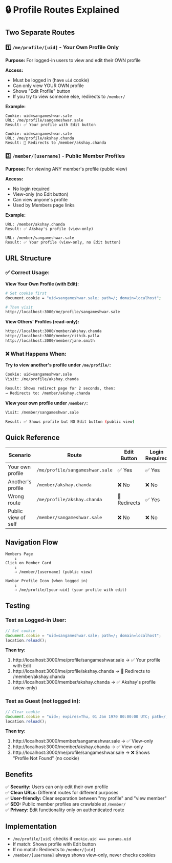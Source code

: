 # 🔒 Profile Routes Explained

## Two Separate Routes

### 1️⃣ `/me/profile/[uid]` - Your Own Profile Only
**Purpose:** For logged-in users to view and edit their OWN profile

**Access:** 
- Must be logged in (have `uid` cookie)
- Can only view YOUR OWN profile
- Shows "Edit Profile" button
- If you try to view someone else, redirects to `/member/`

**Example:**
```
Cookie: uid=sangameshwar.sale
URL: /me/profile/sangameshwar.sale
Result: ✅ Your profile with Edit button
```

```
Cookie: uid=sangameshwar.sale
URL: /me/profile/akshay.chanda
Result: 🔀 Redirects to /member/akshay.chanda
```

### 2️⃣ `/member/[username]` - Public Member Profiles
**Purpose:** For viewing ANY member's profile (public view)

**Access:**
- No login required
- View-only (no Edit button)
- Can view anyone's profile
- Used by Members page links

**Example:**
```
URL: /member/akshay.chanda
Result: ✅ Akshay's profile (view-only)
```

```
URL: /member/sangameshwar.sale
Result: ✅ Your profile (view-only, no Edit button)
```

## URL Structure

### ✅ Correct Usage:

**View Your Own Profile (with Edit):**
```bash
# Set cookie first
document.cookie = "uid=sangameshwar.sale; path=/; domain=localhost";

# Then visit
http://localhost:3000/me/profile/sangameshwar.sale
```

**View Others' Profiles (read-only):**
```bash
http://localhost:3000/member/akshay.chanda
http://localhost:3000/member/rithik.palla
http://localhost:3000/member/jane.smith
```

### ❌ What Happens When:

**Try to view another's profile under `/me/profile/`:**
```bash
Cookie: uid=sangameshwar.sale
Visit: /me/profile/akshay.chanda

Result: Shows redirect page for 2 seconds, then:
→ Redirects to: /member/akshay.chanda
```

**View your own profile under `/member/`:**
```bash
Visit: /member/sangameshwar.sale

Result: ✅ Shows profile but NO Edit button (public view)
```

## Quick Reference

| Scenario | Route | Edit Button | Login Required |
|----------|-------|-------------|----------------|
| Your own profile | `/me/profile/sangameshwar.sale` | ✅ Yes | ✅ Yes |
| Another's profile | `/member/akshay.chanda` | ❌ No | ❌ No |
| Wrong route | `/me/profile/akshay.chanda` | 🔀 Redirects | ✅ Yes |
| Public view of self | `/member/sangameshwar.sale` | ❌ No | ❌ No |

## Navigation Flow

```
Members Page
    ↓
Click on Member Card
    ↓
    → /member/[username] (public view)

Navbar Profile Icon (when logged in)
    ↓
    → /me/profile/[your-uid] (your profile with edit)
```

## Testing

### Test as Logged-in User:
```javascript
// Set cookie
document.cookie = "uid=sangameshwar.sale; path=/; domain=localhost";
location.reload();
```

**Then try:**
1. http://localhost:3000/me/profile/sangameshwar.sale → ✅ Your profile with Edit
2. http://localhost:3000/me/profile/akshay.chanda → 🔀 Redirects to /member/akshay.chanda
3. http://localhost:3000/member/akshay.chanda → ✅ Akshay's profile (view-only)

### Test as Guest (not logged in):
```javascript
// Clear cookie
document.cookie = "uid=; expires=Thu, 01 Jan 1970 00:00:00 UTC; path=/;";
location.reload();
```

**Then try:**
1. http://localhost:3000/member/sangameshwar.sale → ✅ View-only
2. http://localhost:3000/member/akshay.chanda → ✅ View-only
3. http://localhost:3000/me/profile/sangameshwar.sale → ❌ Shows "Profile Not Found" (no cookie)

## Benefits

✅ **Security:** Users can only edit their own profile  
✅ **Clean URLs:** Different routes for different purposes  
✅ **User-friendly:** Clear separation between "my profile" and "view member"  
✅ **SEO:** Public member profiles are crawlable at `/member/`  
✅ **Privacy:** Edit functionality only on authenticated route  

## Implementation

- `/me/profile/[uid]` checks if `cookie.uid === params.uid`
- If match: Shows profile with Edit button
- If no match: Redirects to `/member/[uid]`
- `/member/[username]` always shows view-only, never checks cookies
